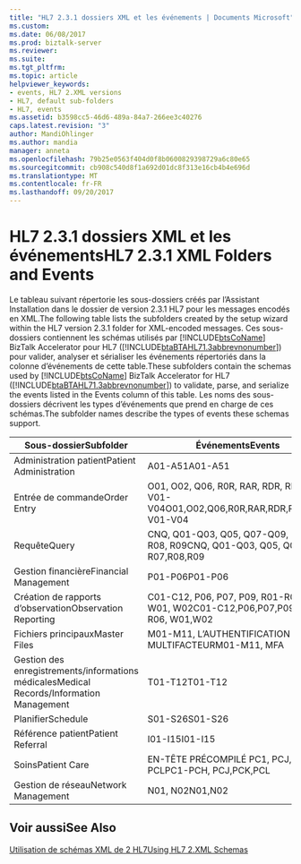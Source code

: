 ```yaml
---
title: "HL7 2.3.1 dossiers XML et les événements | Documents Microsoft"
ms.custom: 
ms.date: 06/08/2017
ms.prod: biztalk-server
ms.reviewer: 
ms.suite: 
ms.tgt_pltfrm: 
ms.topic: article
helpviewer_keywords:
- events, HL7 2.XML versions
- HL7, default sub-folders
- HL7, events
ms.assetid: b3598cc5-46d6-489a-84a7-266ee3c40276
caps.latest.revision: "3"
author: MandiOhlinger
ms.author: mandia
manager: anneta
ms.openlocfilehash: 79b25e0563f404d0f8b0600829398729a6c80e65
ms.sourcegitcommit: cb908c540d8f1a692d01dc8f313e16cb4b4e696d
ms.translationtype: MT
ms.contentlocale: fr-FR
ms.lasthandoff: 09/20/2017
---
```

# <a name="hl7-231-xml-folders-and-events"></a><span data-ttu-id="3bff8-102">HL7 2.3.1 dossiers XML et les événements</span><span class="sxs-lookup"><span data-stu-id="3bff8-102">HL7 2.3.1 XML Folders and Events</span></span>
<span data-ttu-id="3bff8-103">Le tableau suivant répertorie les sous-dossiers créés par l’Assistant Installation dans le dossier de version 2.3.1 HL7 pour les messages encodés en XML.</span><span class="sxs-lookup"><span data-stu-id="3bff8-103">The following table lists the subfolders created by the setup wizard within the HL7 version 2.3.1 folder for XML-encoded messages.</span></span> <span data-ttu-id="3bff8-104">Ces sous-dossiers contiennent les schémas utilisés par [!INCLUDE[btsCoName](../../includes/btsconame-md.md)] BizTalk Accelerator pour HL7 ([!INCLUDE[btaBTAHL71.3abbrevnonumber](../../includes/btabtahl71-3abbrevnonumber-md.md)]) pour valider, analyser et sérialiser les événements répertoriés dans la colonne d’événements de cette table.</span><span class="sxs-lookup"><span data-stu-id="3bff8-104">These subfolders contain the schemas used by [!INCLUDE[btsCoName](../../includes/btsconame-md.md)] BizTalk Accelerator for HL7 ([!INCLUDE[btaBTAHL71.3abbrevnonumber](../../includes/btabtahl71-3abbrevnonumber-md.md)]) to validate, parse, and serialize the events listed in the Events column of this table.</span></span> <span data-ttu-id="3bff8-105">Les noms des sous-dossiers décrivent les types d’événements que prend en charge de ces schémas.</span><span class="sxs-lookup"><span data-stu-id="3bff8-105">The subfolder names describe the types of events these schemas support.</span></span>  
  
|<span data-ttu-id="3bff8-106">Sous-dossier</span><span class="sxs-lookup"><span data-stu-id="3bff8-106">Subfolder</span></span>|<span data-ttu-id="3bff8-107">Événements</span><span class="sxs-lookup"><span data-stu-id="3bff8-107">Events</span></span>|  
|---------------|------------|  
|<span data-ttu-id="3bff8-108">Administration patient</span><span class="sxs-lookup"><span data-stu-id="3bff8-108">Patient Administration</span></span>|<span data-ttu-id="3bff8-109">A01-A51</span><span class="sxs-lookup"><span data-stu-id="3bff8-109">A01-A51</span></span>|  
|<span data-ttu-id="3bff8-110">Entrée de commande</span><span class="sxs-lookup"><span data-stu-id="3bff8-110">Order Entry</span></span>|<span data-ttu-id="3bff8-111">O01, O02, Q06, R0R, RAR, RDR, RER, RGR, V01-V04</span><span class="sxs-lookup"><span data-stu-id="3bff8-111">O01,O02,Q06,R0R,RAR,RDR,RER,RGR, V01-V04</span></span>|  
|<span data-ttu-id="3bff8-112">Requête</span><span class="sxs-lookup"><span data-stu-id="3bff8-112">Query</span></span>|<span data-ttu-id="3bff8-113">CNQ, Q01-Q03, Q05, Q07-Q09, R07, R08, R09</span><span class="sxs-lookup"><span data-stu-id="3bff8-113">CNQ, Q01-Q03, Q05, Q07-Q09, R07,R08,R09</span></span>|  
|<span data-ttu-id="3bff8-114">Gestion financière</span><span class="sxs-lookup"><span data-stu-id="3bff8-114">Financial Management</span></span>|<span data-ttu-id="3bff8-115">P01-P06</span><span class="sxs-lookup"><span data-stu-id="3bff8-115">P01-P06</span></span>|  
|<span data-ttu-id="3bff8-116">Création de rapports d’observation</span><span class="sxs-lookup"><span data-stu-id="3bff8-116">Observation Reporting</span></span>|<span data-ttu-id="3bff8-117">C01-C12, P06, P07, P09, R01-R06, W01, W02</span><span class="sxs-lookup"><span data-stu-id="3bff8-117">C01-C12,P06,P07,P09,R01-R06, W01,W02</span></span>|  
|<span data-ttu-id="3bff8-118">Fichiers principaux</span><span class="sxs-lookup"><span data-stu-id="3bff8-118">Master Files</span></span>|<span data-ttu-id="3bff8-119">M01-M11, L’AUTHENTIFICATION MULTIFACTEUR</span><span class="sxs-lookup"><span data-stu-id="3bff8-119">M01-M11, MFA</span></span>|  
|<span data-ttu-id="3bff8-120">Gestion des enregistrements/informations médicales</span><span class="sxs-lookup"><span data-stu-id="3bff8-120">Medical Records/Information Management</span></span>|<span data-ttu-id="3bff8-121">T01-T12</span><span class="sxs-lookup"><span data-stu-id="3bff8-121">T01-T12</span></span>|  
|<span data-ttu-id="3bff8-122">Planifier</span><span class="sxs-lookup"><span data-stu-id="3bff8-122">Schedule</span></span>|<span data-ttu-id="3bff8-123">S01-S26</span><span class="sxs-lookup"><span data-stu-id="3bff8-123">S01-S26</span></span>|  
|<span data-ttu-id="3bff8-124">Référence patient</span><span class="sxs-lookup"><span data-stu-id="3bff8-124">Patient Referral</span></span>|<span data-ttu-id="3bff8-125">I01-I15</span><span class="sxs-lookup"><span data-stu-id="3bff8-125">I01-I15</span></span>|  
|<span data-ttu-id="3bff8-126">Soins</span><span class="sxs-lookup"><span data-stu-id="3bff8-126">Patient Care</span></span>|<span data-ttu-id="3bff8-127">EN-TÊTE PRÉCOMPILÉ PC1, PCJ, PCK, PCL</span><span class="sxs-lookup"><span data-stu-id="3bff8-127">PC1-PCH, PCJ,PCK,PCL</span></span>|  
|<span data-ttu-id="3bff8-128">Gestion de réseau</span><span class="sxs-lookup"><span data-stu-id="3bff8-128">Network Management</span></span>|<span data-ttu-id="3bff8-129">N01, N02</span><span class="sxs-lookup"><span data-stu-id="3bff8-129">N01,N02</span></span>|  
  
## <a name="see-also"></a><span data-ttu-id="3bff8-130">Voir aussi</span><span class="sxs-lookup"><span data-stu-id="3bff8-130">See Also</span></span>  
 [<span data-ttu-id="3bff8-131">Utilisation de schémas XML de 2 HL7</span><span class="sxs-lookup"><span data-stu-id="3bff8-131">Using HL7 2.XML Schemas</span></span>](../../adapters-and-accelerators/accelerator-hl7/using-hl7-2-xml-schemas.md)